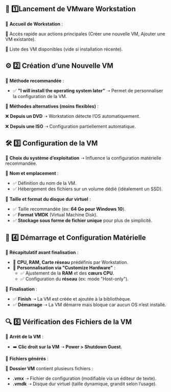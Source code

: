 ## **🏁 1️⃣️Lancement de VMware Workstation**

📌 **Accueil de Workstation** :

🔹 Accès rapide aux actions principales (Créer une nouvelle VM, Ajouter une VM existante).

🔹 Liste des VM disponibles (vide si installation récente).



## **⚙️ 2️⃣ Création d’une Nouvelle VM**

📌 **Méthode recommandée** :
- ✅ **"I will install the operating system later"** ➝ Permet de personnaliser la configuration de la VM.

📌 **Méthodes alternatives (moins flexibles)** :

❌ **Depuis un DVD** ➝ Workstation détecte l’OS automatiquement.

❌ **Depuis une ISO** ➝ Configuration partiellement automatique.



## **🛠️ 3️⃣️ Configuration de la VM**

🔹 **Choix du système d’exploitation** ➝ Influence la configuration matérielle recommandée.

🔹 **Nom et emplacement** : 
- ✅ Définition du nom de la VM.
- ✅ Hébergement des fichiers sur un volume dédié (idéalement un SSD).

🔹 **Taille et format du disque dur virtuel** :
- ✅ Taille recommandée (ex: **64 Go pour Windows 10**).
- ✅ **Format VMDK** (Virtual Machine Disk).
- ✅ **Stockage sous forme de fichier unique** pour plus de simplicité.



## **🚀 4️⃣️ Démarrage et Configuration Matérielle**

📌 **Récapitulatif avant finalisation** : 
- 🔹 **CPU, RAM, Carte réseau** prédéfinis par Workstation.
- 🔹 **Personnalisation via "Customize Hardware"** :
  - ✅ Ajustement de la **RAM** et des **cœurs CPU**.
  - ✅ Configuration du **réseau** (ex: mode "Host-only").

📌 **Finalisation** :

- ✅ **Finish** ➝ La VM est créée et ajoutée à la bibliothèque.
- ✅ **Démarrage** ➝ La VM démarre mais bloque car aucun OS n’est installé.



## **🔍 5️⃣️ Vérification des Fichiers de la VM**

📌 **Arrêt de la VM** : 
- ➡️ **Clic droit sur la VM** ➝ **Power > Shutdown Guest**.

📌 **Fichiers générés** :

📂 **Dossier VM** contient plusieurs fichiers :

- **.vmx** ➝ Fichier de configuration (modifiable via un éditeur de texte).
- **.vmdk** ➝ Disque dur virtuel (taille dynamique, grandit selon l’usage).

